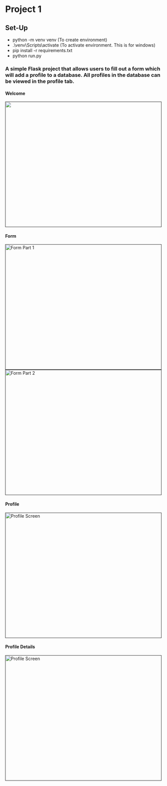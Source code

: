 # Project 1

## Set-Up 
* python -m venv venv  (To create environment)
* .\venv\Scripts\activate  (To activate environment. This is for windows)
* pip install -r requirements.txt 
* python run.py

### A simple Flask project that allows users to fill out a form which will add a profile to a database. All profiles in the database can be viewed in the profile tab.



#### Welcome
[<img src="https://i.ibb.co/gD8B7d1/welcome.png" height="400" width="500">]()

#### Form
[<img src="https://i.ibb.co/PG8CYPB/form1.png" height="400" width="500" alt="Form Part 1">]()
[<img src="https://i.ibb.co/7p3sWsn/form2.png" height="400" width="500" alt="Form Part 2">]()

#### Profile
[<img src="https://i.ibb.co/tMDPbGg/Profile1.png" height="400" width="500" alt="Profile Screen">]()

#### Profile Details
[<img src="https://i.ibb.co/SrbT096/full-Profile.png" height="400" width="500" alt="Profile Screen">]()


